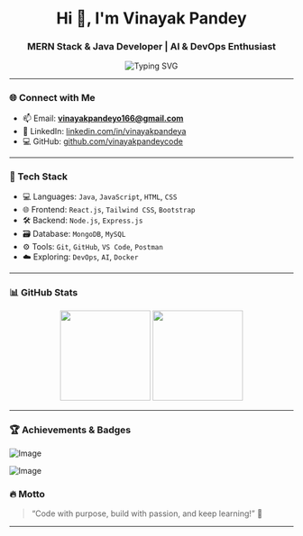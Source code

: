 <h1 align="center">Hi 👋, I'm Vinayak Pandey</h1>
<h3 align="center">MERN Stack & Java Developer | AI & DevOps Enthusiast</h3>

<p align="center">
  <img src="https://readme-typing-svg.demolab.com?font=Fira+Code&size=22&pause=1000&color=00BFFF&width=435&lines=Exploring+AI+%26+DevOps;Full+Stack+Web+Developer;Java+DSA+Practitioner;Tech+Enthusiast+%F0%9F%94%A5" alt="Typing SVG" />
</p>

---

### 🌐 Connect with Me
- 📫 Email: **vinayakpandeyo166@gmail.com**
- 💼 LinkedIn: [linkedin.com/in/vinayakpandeya](https://linkedin.com/in/vinayakpandeya)
- 💻 GitHub: [github.com/vinayakpandeycode](https://github.com/vinayakpandeycode)

---

### 🚀 Tech Stack

- 💻 Languages: `Java`, `JavaScript`, `HTML`, `CSS`
- 🌐 Frontend: `React.js`, `Tailwind CSS`, `Bootstrap`
- 🛠️ Backend: `Node.js`, `Express.js`
- 🗃️ Database: `MongoDB`, `MySQL`
- ⚙️ Tools: `Git`, `GitHub`, `VS Code`, `Postman`
- ☁️ Exploring: `DevOps`, `AI`, `Docker`

---

### 📊 GitHub Stats

<p align="center">
  <img src="https://github-readme-stats.vercel.app/api?username=vinayakpandeycode&show_icons=true&theme=radical" height="160"/>
  <img src="https://github-readme-stats.vercel.app/api/top-langs/?username=vinayakpandeycode&layout=compact&theme=radical" height="160"/>
</p>

---

### 🏆 Achievements & Badges

![Image](https://github.com/user-attachments/assets/162ed9f8-5ee9-4f60-8221-de37c88a7f25)

![Image](https://github.com/user-attachments/assets/e9d43f6a-7db6-4f89-ad21-2ab650fd93e4)

### 🔥 Motto

> “Code with purpose, build with passion, and keep learning!” 💪

---

